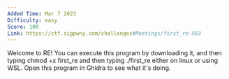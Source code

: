 ```yaml
---
Added Time: Mar 7 2023
Difficulty: easy
Score: 100
Link: https://ctf.sigpwny.com/challenges#Meetings/first_re-563
---
```

Welcome to RE! You can execute this program by downloading it, and then typing chmod +x first_re and then typing ./first_re either on linux or using WSL. Open this program in Ghidra to see what it's doing.
